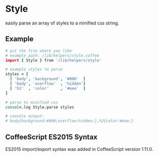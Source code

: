 # Style

easily parse an array of styles to a minified css string.

## Example

```coffeescript
# put the file where you like
# example path: /lib/helpers/style.coffee
import { Style } from '/lib/helpers/style'

# example styles to parse
styles = [
  [ 'body', 'background', '#000'  ]
  [ 'body', 'overflow'  , 'hidden']
  [ 'h2'  , 'color'     , '#eee'  ]
]

# parse to minified css
console.log Style.parse styles

# console output:
# body{background:#000;overflow:hidden;},h2{color:#eee;}
```

## CoffeeScript ES2015 Syntax

ES2015 import/export syntax was added in CoffeeScript version 1.11.0.
